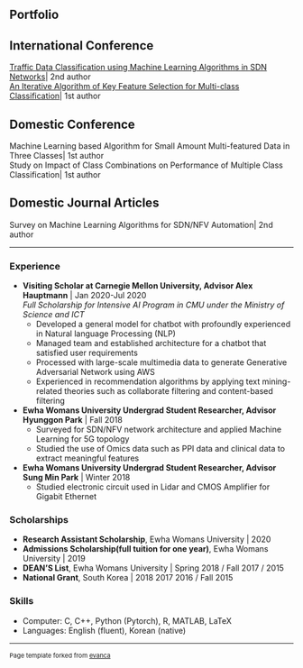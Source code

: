 ## Portfolio



<!--### Publications-->
## International Conference
[Traffic Data Classification using Machine Learning Algorithms in SDN Networks](/pdf/ICTC2020.pdf)| 2nd author  
[An Iterative Algorithm of Key Feature Selection for Multi-class Classification](/pdf/ICUFN2019.pdf)| 1st author  

## Domestic Conference
Machine Learning based Algorithm for Small Amount Multi-featured Data in Three Classes| 1st author  
Study on Impact of Class Combinations on Performance of Multiple Class Classification| 1st author  

## Domestic Journal Articles
Survey on Machine Learning Algorithms for SDN/NFV Automation| 2nd author  

<!--
### Projects
- **Supervised Agile Machine Learning Techniques for Network Automation based on Network Data Analytic Function** | 2019–Present\
*meta information, deep learning, machine learning*
- **Language-Conditioning Processing System based on Connectionism Model and Machine Learning for Age-Related Language Impairment Prediction** | 2019–2020\
*linear regression, feature selection*
-->
---

### Experience
- **Visiting Scholar at Carnegie Mellon University, Advisor Alex Hauptmann** | Jan 2020-Jul 2020\
*Full Scholarship for Intensive AI Program in CMU under the Ministry of Science and ICT*
  * Developed a general model for chatbot with profoundly experienced in Natural language Processing (NLP)
  * Managed team and established architecture for a chatbot that satisfied user requirements
  * Processed with large-scale multimedia data to generate Generative Adversarial Network using AWS
  * Experienced in recommendation algorithms by applying text mining-related theories such as collaborate filtering
and content-based filtering
- **Ewha Womans University Undergrad Student Researcher, Advisor Hyunggon Park** | Fall 2018
  * Surveyed for SDN/NFV network architecture and applied Machine Learning for 5G topology
  * Studied the use of Omics data such as PPI data and clinical data to extract meaningful features
- **Ewha Womans University Undergrad Student Researcher, Advisor Sung Min Park** | Winter 2018
  * Studied electronic circuit used in Lidar and CMOS Amplifier for Gigabit Ethernet


### Scholarships
* **Research Assistant Scholarship**, Ewha Womans University  | 2020
* **Admissions Scholarship(full tuition for one year)**, Ewha Womans University | 2019
* **DEAN’S List**, Ewha Womans University | Spring 2018 / Fall 2017 / 2015
* **National Grant**, South Korea | 2018 2017 2016 / Fall 2015
### Skills
- Computer: C, C++, Python (Pytorch), R, MATLAB, LaTeX
- Languages: English (fluent), Korean (native)

---
<p style="font-size:11px">Page template forked from <a href="https://github.com/evanca/quick-portfolio">evanca</a></p>
<!-- Remove above link if you don't want to attibute -->
